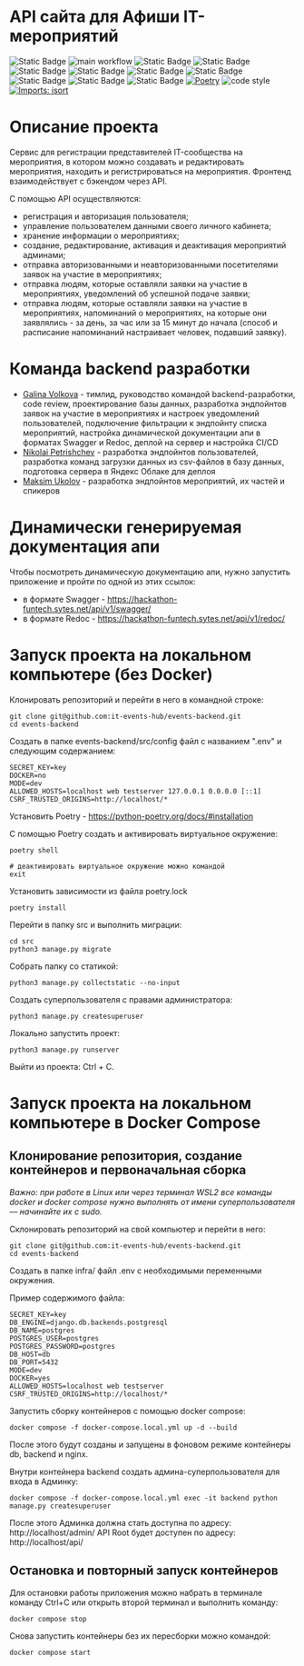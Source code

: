 # API сайта для Афиши IT-мероприятий

![Static Badge](https://img.shields.io/badge/status-in_progress-yellow) 
![main workflow](https://github.com/it-events-hub/events-backend/actions/workflows/main.yaml/badge.svg)
![Static Badge](https://img.shields.io/badge/Python-FFD43B?logo=python&logoColor=blue) 
![Static Badge](https://img.shields.io/badge/Django-092E20?logo=django&logoColor=green)
![Static Badge](https://img.shields.io/badge/JWT-000000?logo=JSON%20web%20tokens&logoColor=white)
![Static Badge](https://img.shields.io/badge/celery-%2337814A.svg?logo=celery&logoColor=white)
![Static Badge](https://img.shields.io/badge/Swagger-85EA2D?logo=Swagger&logoColor=white)
![Static Badge](https://img.shields.io/badge/PostgreSQL-316192?logo=postgresql&logoColor=white)
![Static Badge](https://img.shields.io/badge/Docker-2CA5E0?logo=docker&logoColor=white) 
![Static Badge](https://img.shields.io/badge/Nginx-009639?logo=nginx&logoColor=white) 
![Static Badge](https://img.shields.io/badge/GitHub_Actions-2088FF?logo=github-actions&logoColor=white)
[![Poetry](https://img.shields.io/endpoint?url=https://python-poetry.org/badge/v0.json)](https://python-poetry.org/)
![code style](https://img.shields.io/badge/code%20style-black-000000.svg)
[![Imports: isort](https://img.shields.io/badge/%20imports-isort-%231674b1?style=flat&labelColor=ef8336)](https://pycqa.github.io/isort/)

 # Описание проекта

Сервис для регистрации представителей IT-сообщества на мероприятия, в котором можно 
создавать и редактировать мероприятия, находить и регистрироваться на мероприятия.
Фронтенд взаимодействует с бэкендом через API.

С помощью API осуществляются:
- регистрация и авторизация пользователя;
- управление пользователем данными своего личного кабинета;
- хранение информации о мероприятиях;
- создание, редактирование, активация и деактивация мероприятий админами;
- отправка авторизованными и неавторизованными посетителями заявок на участие в мероприятиях;
- отправка людям, которые оставляли заявки на участие в мероприятиях, уведомлений об успешной подаче заявки;
- отправка людям, которые оставляли заявки на участие в мероприятиях, напоминаний о мероприятиях,
на которые они заявлялись - за день, за час или за 15 минут до начала (способ и 
расписание напоминаний настраивает человек, подавший заявку).

# Команда backend разработки

- [Galina Volkova](https://github.com/earlinn) - тимлид, руководство командой backend-разработки, 
code review, проектирование базы данных, разработка эндпойнтов заявок на участие в мероприятиях 
и настроек уведомлений пользователей, подключение фильтрации к эндпойнту списка мероприятий, 
настройка динамической документации апи в форматах Swagger и Redoc, деплой на сервер и настройка CI/CD 
- [Nikolai Petrishchev](https://github.com/nikpetrischev) - разработка эндпойнтов пользователей, 
разработка команд загрузки данных из csv-файлов в базу данных, подготовка сервера в Яндекс Облаке 
для деплоя
- [Maksim Ukolov](https://github.com/link75) - разработка эндпойнтов мероприятий, их частей и спикеров

# Динамически генерируемая документация апи

Чтобы посмотреть динамическую документацию апи, нужно запустить приложение и 
пройти по одной из этих ссылок:
- в формате Swagger - https://hackathon-funtech.sytes.net/api/v1/swagger/
- в формате Redoc - https://hackathon-funtech.sytes.net/api/v1/redoc/

# Запуск проекта на локальном компьютере (без Docker)

Клонировать репозиторий и перейти в него в командной строке:

```
git clone git@github.com:it-events-hub/events-backend.git
cd events-backend
```

Создать в папке events-backend/src/config файл с названием ".env" и следующим 
содержанием:

```
SECRET_KEY=key
DOCKER=no
MODE=dev
ALLOWED_HOSTS=localhost web testserver 127.0.0.1 0.0.0.0 [::1]
CSRF_TRUSTED_ORIGINS=http://localhost/*
```

Установить Poetry - https://python-poetry.org/docs/#installation

C помощью Poetry создать и активировать виртуальное окружение:

```
poetry shell

# деактивировать виртуальное окружение можно командой
exit
```

Установить зависимости из файла poetry.lock

```
poetry install
```

Перейти в папку src и выполнить миграции:

```
cd src
python3 manage.py migrate
```

Собрать папку со статикой:

```
python3 manage.py collectstatic --no-input
```

Создать суперпользователя с правами администратора:

```
python3 manage.py createsuperuser
```

Локально запустить проект:

```
python3 manage.py runserver
```

Выйти из проекта: Ctrl + C.

# Запуск проекта на локальном компьютере в Docker Compose

## Клонирование репозитория, создание контейнеров и первоначальная сборка

_Важно: при работе в Linux или через терминал WSL2 все команды docker и docker compose нужно выполнять от имени суперпользователя — начинайте их с sudo._

Склонировать репозиторий на свой компьютер и перейти в него:
```
git clone git@github.com:it-events-hub/events-backend.git
cd events-backend
```

Создать в папке infra/ файл .env с необходимыми переменными окружения.

Пример содержимого файла:
```
SECRET_KEY=key
DB_ENGINE=django.db.backends.postgresql
DB_NAME=postgres
POSTGRES_USER=postgres
POSTGRES_PASSWORD=postgres
DB_HOST=db
DB_PORT=5432
MODE=dev
DOCKER=yes
ALLOWED_HOSTS=localhost web testserver
CSRF_TRUSTED_ORIGINS=http://localhost/*
```

Запустить сборку контейнеров с помощью docker compose: 
```
docker compose -f docker-compose.local.yml up -d --build
```

После этого будут созданы и запущены в фоновом режиме контейнеры db, backend и nginx.

Внутри контейнера backend создать админа-суперпользователя для входа в Админку:
```
docker compose -f docker-compose.local.yml exec -it backend python manage.py createsuperuser
```

После этого Админка должна стать доступна по адресу: http://localhost/admin/
API Root будет доступен по адресу: http://localhost/api/

## Остановка и повторный запуск контейнеров

Для остановки работы приложения можно набрать в терминале команду Ctrl+C или открыть
второй терминал и выполнить команду:
```
docker compose stop 
```

Снова запустить контейнеры без их пересборки можно командой:
```
docker compose start 
```
